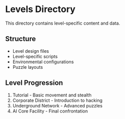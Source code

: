 # Levels Directory

This directory contains level-specific content and data.

## Structure
- Level design files
- Level-specific scripts
- Environmental configurations
- Puzzle layouts

## Level Progression
1. Tutorial - Basic movement and stealth
2. Corporate District - Introduction to hacking
3. Underground Network - Advanced puzzles
4. AI Core Facility - Final confrontation